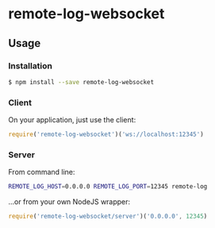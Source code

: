 # remote-log-websocket

## Usage

### Installation

```bash
$ npm install --save remote-log-websocket
```

### Client

On your application, just use the client:

```js
require('remote-log-websocket')('ws://localhost:12345')
```

### Server

From command line:

```bash
REMOTE_LOG_HOST=0.0.0.0 REMOTE_LOG_PORT=12345 remote-log
```

...or from your own NodeJS wrapper:

```js
require('remote-log-websocket/server')('0.0.0.0', 12345)
```
